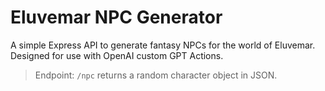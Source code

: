 # Eluvemar NPC Generator

A simple Express API to generate fantasy NPCs for the world of Eluvemar. Designed for use with OpenAI custom GPT Actions.

> Endpoint: `/npc` returns a random character object in JSON.
